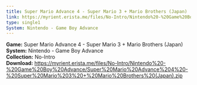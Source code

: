 ```yaml
---
title: Super Mario Advance 4 - Super Mario 3 + Mario Brothers (Japan)
link: https://myrient.erista.me/files/No-Intro/Nintendo%20-%20Game%20Boy%20Advance/Super%20Mario%20Advance%204%20-%20Super%20Mario%203%20+%20Mario%20Brothers%20(Japan).zip
type: single1
System: Nintendo - Game Boy Advance
---
```

<b>Game:</b> Super Mario Advance 4 - Super Mario 3 + Mario Brothers (Japan)<br>
<b>System:</b> Nintendo - Game Boy Advance<br>
<b>Collection:</b> No-Intro<br>
<b>Download:</b> https://myrient.erista.me/files/No-Intro/Nintendo%20-%20Game%20Boy%20Advance/Super%20Mario%20Advance%204%20-%20Super%20Mario%203%20+%20Mario%20Brothers%20(Japan).zip